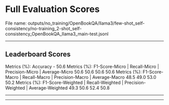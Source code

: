 # Full Evaluation Scores

File name: outputs/no_training/OpenBookQA/llama3/few-shot_self-consistency/no-training_2-shot_self-consistency_OpenBookQA_llama3_main-test.jsonl


---

## Leaderboard Scores

Metrics (%): Accuracy - 50.6
Metrics (%): F1-Score-Micro | Recall-Micro | Precision-Micro | Average-Micro
                50.6        50.6          50.6        50.6
Metrics (%): F1-Score-Macro | Recall-Macro | Precision-Macro | Average-Macro
                48.5        49.0          53.0        50.2
Metrics (%): F1-Score-Weighted | Recall-Weighted | Precision-Weighted | Average-Weighted
                49.3        50.6          52.4        50.8

---


---


